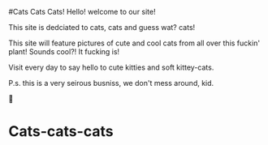 #Cats Cats Cats!
Hello! welcome to our site!

This site is dedciated to cats, cats and guess wat? cats!

This site will feature pictures of cute and cool cats from all over this fuckin' plant! Sounds cool?! It fucking is!

Visit every day to say hello to cute kitties and soft kittey-cats.

P.s. this is a very seirous busniss, we don't mess around, kid.

:pizza:
# Cats-cats-cats
